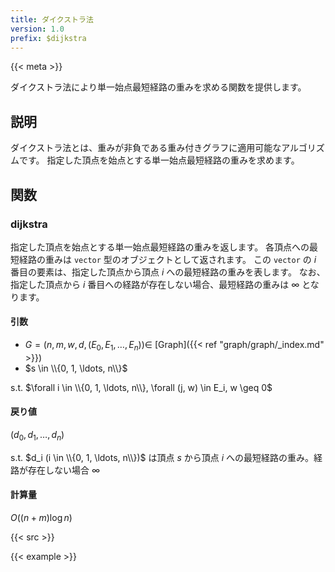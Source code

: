 ```yaml
---
title: ダイクストラ法
version: 1.0
prefix: $dijkstra
---
```


{{< meta >}}

ダイクストラ法により単一始点最短経路の重みを求める関数を提供します。

## 説明

ダイクストラ法とは、重みが非負である重み付きグラフに適用可能なアルゴリズムです。
指定した頂点を始点とする単一始点最短経路の重みを求めます。

## 関数

### dijkstra
指定した頂点を始点とする単一始点最短経路の重みを返します。
各頂点への最短経路の重みは `vector` 型のオブジェクトとして返されます。
この `vector` の $i$ 番目の要素は、指定した頂点から頂点 $i$ への最短経路の重みを表します。
なお、指定した頂点から $i$ 番目への経路が存在しない場合、最短経路の重みは $\infty$ となります。

#### 引数
- $G = (n, m, w, d, (E_0, E_1, \ldots, E_n)) \in$ [Graph]({{< ref "graph/graph/_index.md" >}})
- $s \in \\{0, 1, \ldots, n\\}$

s.t. $\forall i \in \\{0, 1, \ldots, n\\}, \forall (j, w) \in E_i, w \geq 0$

#### 戻り値
$(d_0, d_1, \ldots, d_n)$

s.t. $d_i (i \in \\{0, 1, \ldots, n\\})$ は頂点 $s$ から頂点 $i$ への最短経路の重み。経路が存在しない場合 $\infty$

#### 計算量
$O((n + m) \log n)$

{{< src >}}

{{< example >}}
